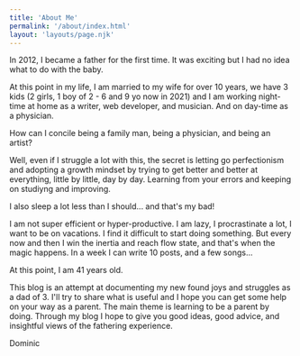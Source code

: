 ```yaml
---
title: 'About Me'
permalink: '/about/index.html'
layout: 'layouts/page.njk'
---
```



In 2012, I became a father for the first time. It was exciting but I had no idea what to do with the baby. 

At this point in my life, I am married to my wife for over 10 years, we have 3 kids (2 girls, 1 boy of 2 - 6 and 9 yo now in 2021) and I am working night-time at home as a writer, web developer, and musician. And on day-time as a physician.

How can I concile being a family man, being a physician, and being an artist? 

Well, even if I struggle a lot with this, the secret is letting go perfectionism and adopting a growth mindset by trying to get better and better at everything, little by little, day by day. Learning from your errors and keeping on studiyng and improving.

I also sleep a lot less than I should... and that's my bad! 

I am not super efficient or hyper-productive. I am lazy, I procrastinate a lot, I want to be on vacations. I find it difficult to start doing something. But every now and then I win the inertia and reach flow state, and that's when the magic happens. In a week I can write 10 posts, and a few songs...

At this point, I am 41 years old. 

This blog is an attempt at documenting my new found joys and struggles as a dad of 3.
I'll try to share what is useful and I hope you can get some help on your way as a parent.
The main theme is learning to be a parent by doing. Through my blog I hope to give you good ideas, good advice, and insightful views of  the fathering experience.

Dominic